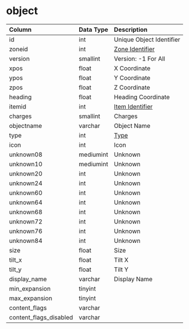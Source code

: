 # object

| Column | Data Type | Description |
| :--- | :--- | :--- |
| id | int | Unique Object Identifier |
| zoneid | int | [Zone Identifier](../../../../categories/zones/zone-list) |
| version | smallint | Version: -1 For All |
| xpos | float | X Coordinate |
| ypos | float | Y Coordinate |
| zpos | float | Z Coordinate |
| heading | float | Heading Coordinate |
| itemid | int | [Item Identifier](../../../schema/categories/items/items.md) |
| charges | smallint | Charges |
| objectname | varchar | Object Name |
| type | int | [Type](../../../../categories/zones/object-types) |
| icon | int | Icon |
| unknown08 | mediumint | Unknown |
| unknown10 | mediumint | Unknown |
| unknown20 | int | Unknown |
| unknown24 | int | Unknown |
| unknown60 | int | Unknown |
| unknown64 | int | Unknown |
| unknown68 | int | Unknown |
| unknown72 | int | Unknown |
| unknown76 | int | Unknown |
| unknown84 | int | Unknown |
| size | float | Size |
| tilt_x | float | Tilt X |
| tilt_y | float | Tilt Y |
| display_name | varchar | Display Name |
| min_expansion | tinyint |  |
| max_expansion | tinyint |  |
| content_flags | varchar |  |
| content_flags_disabled | varchar |  |

